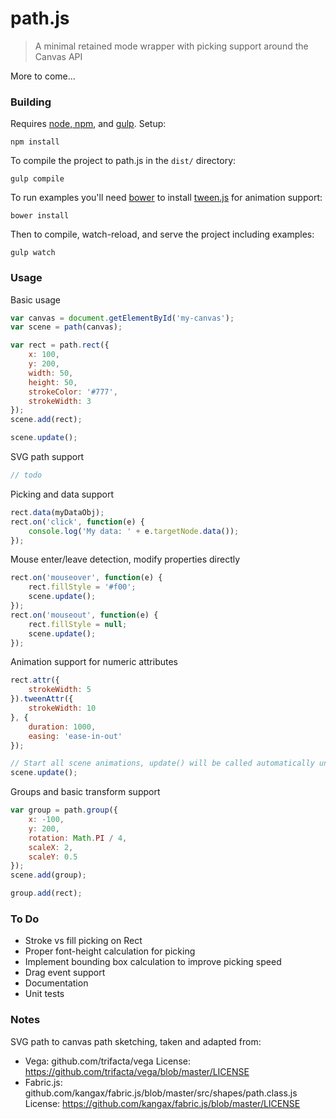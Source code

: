 # path.js

> A minimal retained mode wrapper with picking support around the Canvas API

More to come...


### Building

Requires [node, npm](http://nodejs.org/), and [gulp](http://gulpjs.com/). Setup:
```
npm install
```

To compile the project to path.js in the `dist/` directory:
```
gulp compile
```

To run examples you'll need [bower](http://bower.io/) to install [tween.js](https://github.com/sole/tween.js) for animation support:
```
bower install
```

Then to compile, watch-reload, and serve the project including examples:
```
gulp watch
```



### Usage


Basic usage
```javascript
var canvas = document.getElementById('my-canvas');
var scene = path(canvas);

var rect = path.rect({
	x: 100,
	y: 200,
	width: 50,
	height: 50,
	strokeColor: '#777',
	strokeWidth: 3
});
scene.add(rect);

scene.update();
```


SVG path support
```javascript
// todo
```


Picking and data support
```javascript
rect.data(myDataObj);
rect.on('click', function(e) {
	console.log('My data: ' + e.targetNode.data());
});
```


Mouse enter/leave detection, modify properties directly
```javascript
rect.on('mouseover', function(e) {
	rect.fillStyle = '#f00';
	scene.update();
});
rect.on('mouseout', function(e) {
	rect.fillStyle = null;
	scene.update();
});
```


Animation support for numeric attributes
```javascript
rect.attr({
	strokeWidth: 5
}).tweenAttr({
	strokeWidth: 10
}, {
	duration: 1000,
	easing: 'ease-in-out'
});

// Start all scene animations, update() will be called automatically until animation completes
scene.update();
```


Groups and basic transform support
```javascript
var group = path.group({
	x: -100,
	y: 200,
	rotation: Math.PI / 4,
	scaleX: 2,
	scaleY: 0.5
});
scene.add(group);

group.add(rect);
```

### To Do

 - Stroke vs fill picking on Rect
 - Proper font-height calculation for picking
 - Implement bounding box calculation to improve picking speed
 - Drag event support
 - Documentation
 - Unit tests

### Notes

SVG path to canvas path sketching, taken and adapted from:
- Vega: github.com/trifacta/vega
 License: https://github.com/trifacta/vega/blob/master/LICENSE
- Fabric.js: github.com/kangax/fabric.js/blob/master/src/shapes/path.class.js
 License: https://github.com/kangax/fabric.js/blob/master/LICENSE
